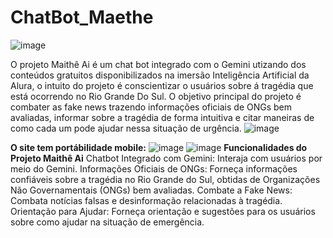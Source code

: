 # ChatBot_Maethe
![image](https://github.com/bispado/ChatBot_Maeth-/assets/160679773/d98235f3-6f82-49d9-82e2-b86bb1a3b51d)

O projeto Maithê Ai é um chat bot integrado com o Gemini utizando dos conteúdos gratuitos disponibilizados na imersão Inteligência Artificial da Alura, o intuito do projeto é conscientizar o usuários sobre á tragédia que está ocorrendo no Rio Grande Do Sul.
O objetivo principal do projeto é combater as fake news trazendo informações oficiais de ONGs bem avaliadas, informar sobre a tragédia de forma intuitiva e citar maneiras de como cada um pode ajudar nessa situação de urgência.
![image](https://github.com/bispado/ChatBot_Maeth-/assets/160679773/f61a40f4-adc8-4d9f-9976-0c151f1926c6)

**O site tem portábilidade mobile:**
![image](https://github.com/bispado/ChatBot_Maeth-/assets/160679773/eecbce33-d357-40e3-ad6e-934329b4e1a7)
![image](https://github.com/bispado/ChatBot_Maeth-/assets/160679773/88ddfd1a-9a87-4aeb-a220-306f76c78c07)
**Funcionalidades do Projeto Maithê Ai**
Chatbot Integrado com Gemini: Interaja com usuários por meio do Gemini.
Informações Oficiais de ONGs: Forneça informações confiáveis sobre a tragédia no Rio Grande do Sul, obtidas de Organizações Não Governamentais (ONGs) bem avaliadas.
Combate a Fake News: Combata notícias falsas e desinformação relacionadas à tragédia.
Orientação para Ajudar: Forneça orientação e sugestões para os usuários sobre como ajudar na situação de emergência.
